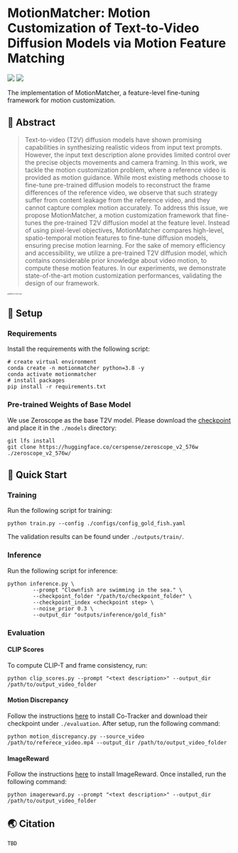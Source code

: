 # MotionMatcher: Motion Customization of Text-to-Video Diffusion Models via Motion Feature Matching

<a href="TBD"><img src="https://img.shields.io/static/v1?label=Project&message=Website&color=blue"></a> <a href="TBD"><img src="https://img.shields.io/badge/arXiv-2311.17009-b31b1b.svg"></a>

The implementation of MotionMatcher, a feature-level fine-tuning framework for motion customization.

## 📖 Abstract

> Text-to-video (T2V) diffusion models have shown promising capabilities in synthesizing realistic videos from input text prompts. However, the input text description alone provides limited control over the precise objects movements and camera framing. In this work, we tackle the motion customization problem, where a reference video is provided as motion guidance. While most existing methods choose to fine-tune pre-trained diffusion models to reconstruct the frame differences of the reference video, we observe that such strategy suffer from content leakage from the reference video, and they cannot capture complex motion accurately. To address this issue, we propose MotionMatcher, a motion customization framework that fine-tunes the pre-trained T2V diffusion model at the feature level. Instead of using pixel-level objectives, MotionMatcher compares high-level, spatio-temporal motion features to fine-tune diffusion models, ensuring precise motion learning. For the sake of memory efficiency and accessibility, we utilize a pre-trained T2V diffusion model, which contains considerable prior knowledge about video motion, to compute these motion features. In our experiments, we demonstrate state-of-the-art motion customization performances, validating the design of our framework.

<img src="resources/demo.png" alt="Method overview" style="zoom:25%;" />

## 🔧 Setup

### Requirements

Install the requirements with the following script:

```shell
# create virtual environment
conda create -n motionmatcher python=3.8 -y
conda activate motionmatcher
# install packages
pip install -r requirements.txt
```

### Pre-trained Weights of Base Model

We use Zeroscope as the base T2V model. Please download the [checkpoint](https://huggingface.co/cerspense/zeroscope_v2_576w) and place it in the `./models` directory:

```shell
git lfs install
git clone https://huggingface.co/cerspense/zeroscope_v2_576w ./zeroscope_v2_576w/
```

## 🎈 Quick Start


### Training

Run the following script for training:
```shell
python train.py --config ./configs/config_gold_fish.yaml
```
The validation results can be found under `./outputs/train/`.

### Inference

Run the following script for inference:
```shell
python inference.py \
        --prompt "Clownfish are swimming in the sea." \
        --checkpoint_folder "/path/to/checkpoint_folder" \
        --checkpoint_index <checkpoint step> \
        --noise_prior 0.3 \
        --output_dir "outputs/inference/gold_fish"
```

### Evaluation

#### CLIP Scores

To compute CLIP-T and frame consistency, run:

```shell
python clip_scores.py --prompt "<text description>" --output_dir /path/to/output_video_folder
```

#### Motion Discrepancy

Follow the instructions [here](https://github.com/facebookresearch/co-tracker) to install Co-Tracker and download their checkpoint under `./evaluation`. After setup, run the following command:

```shell
python motion_discrepancy.py --source_video /path/to/referece_video.mp4 --output_dir /path/to/output_video_folder
```

#### ImageReward

Follow the instructions [here](https://github.com/THUDM/ImageReward.git) to install ImageReward. Once installed, run the following command:

```shell
python imagereward.py --prompt "<text description>" --output_dir /path/to/output_video_folder
```

## 🌏 Citation

```
TBD
```
